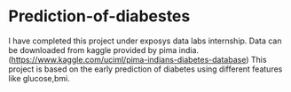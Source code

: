 # Prediction-of-diabestes
I have completed this project under exposys data labs internship.
Data can be downloaded from kaggle provided by pima india.(https://www.kaggle.com/uciml/pima-indians-diabetes-database)
This project is based on the early prediction of diabetes using different features like glucose,bmi.
